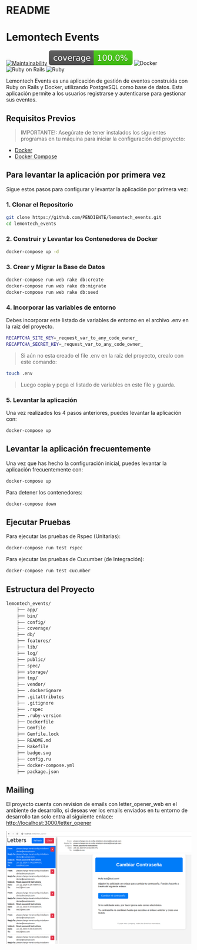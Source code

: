 # README

# Lemontech Events
[![Maintainability](https://api.codeclimate.com/v1/badges/7453c6a8f222864d2d23/maintainability)](https://codeclimate.com/github/genesisgonza05/lemontech_events/maintainability)
[![Coverage Status](badge.svg)](https://github.com/genesisgonza05/lemontech_events)
![Docker](https://img.shields.io/badge/docker-ready-blue.svg)
![Ruby on Rails](https://img.shields.io/badge/Rails-7.1.3.3-orange.svg)
![Ruby](https://img.shields.io/badge/Ruby-3.3.1-red)

Lemontech Events es una aplicación de gestión de eventos construida con Ruby on Rails y Docker, utilizando PostgreSQL como base de datos. Esta aplicación permite a los usuarios registrarse y autenticarse para gestionar sus eventos.

## Requisitos Previos

> IMPORTANTE!: Asegúrate de tener instalados los siguientes programas en tu máquina para iniciar la configuración del proyecto:

- [Docker](https://www.docker.com/products/docker-desktop)
- [Docker Compose](https://docs.docker.com/compose/install/)

## Para levantar la aplicación por primera vez

Sigue estos pasos para configurar y levantar la aplicación por primera vez:

### 1. Clonar el Repositorio

```sh
git clone https://github.com/PENDIENTE/lemontech_events.git
cd lemontech_events
```

### 2. Construir y Levantar los Contenedores de Docker
```sh
docker-compose up -d
```

### 3. Crear y Migrar la Base de Datos
```sh
docker-compose run web rake db:create
docker-compose run web rake db:migrate
docker-compose run web rake db:seed
```

### 4. Incorporar las variables de entorno

Debes incorporar este listado de variables de entorno en el archivo .env en la raiz del proyecto.

```sh
RECAPTCHA_SITE_KEY=_request_var_to_any_code_owner_
RECAPTCHA_SECRET_KEY=_request_var_to_any_code_owner_
```

> Si aún no esta creado el file .env en la raíz del proyecto, crealo con este comando:
```sh
touch .env
```
> Luego copia y pega el listado de variables en este file y guarda.


### 5. Levantar la aplicación

Una vez realizados los 4 pasos anteriores, puedes levantar la aplicación con:

```sh
docker-compose up
```

## Levantar la aplicación frecuentemente

Una vez que has hecho la configuración inicial, puedes levantar la aplicación frecuentemente con:

```sh
docker-compose up
```

Para detener los contenedores:
```sh
docker-compose down
```

## Ejecutar Pruebas

Para ejecutar las pruebas de Rspec (Unitarias):
```sh
docker-compose run test rspec
```

Para ejecutar las pruebas de Cucumber (de Integración):
```sh
docker-compose run test cucumber
```

## Estructura del Proyecto

```sh
lemontech_events/
	├── app/
	├── bin/
	├── config/
	├── coverage/
	├── db/
	├── features/
	├── lib/
	├── log/
	├── public/
	├── spec/
	├── storage/
	├── tmp/
	├── vendor/
	├── .dockerignore
	├── .gitattributes
	├── .gitignore
	├── .rspec
	├── .ruby-version
	├── Dockerfile
	├── Gemfile
	├── Gemfile.lock
	├── README.md
	├── Rakefile
	├── badge.svg
	├── config.ru
	├── docker-compose.yml
	├── package.json

```

## Mailing

El proyecto cuenta con revision de emails con letter_opener_web en el ambiente de desarrollo, si deseas ver los emails enviados en tu entorno de desarrollo tan solo entra al siguiente enlace:
[http://localhost:3000/letter_opener](http://localhost:3000/letter_opener)

![Gestor de emails de la aplicación](public/emails-manager.png)
